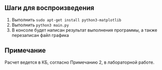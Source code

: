 ## Шаги для воспроизведения
1. Выполнить `sudo apt-get install python3-matplotlib`
2. Выполнить `python3 main.py`
3. В консоле будет написан результат выполнения программы, а также перезаписан файл графика

## Примечание
Расчет ведется в КБ, согласно Примечанию 2, в лабораторной работе.